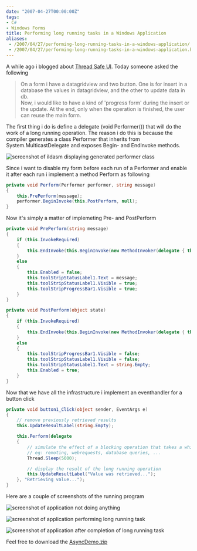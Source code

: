```yaml
---
date: "2007-04-27T00:00:00Z"
tags:
- C#
- Windows Forms
title: Performing long running tasks in a Windows Application
aliases:
 - /2007/04/27/performing-long-running-tasks-in-a-windows-application/
 - /2007/04/27/performing-long-running-tasks-in-a-windows-application.html
---
```

A while ago i blogged about [Thread Safe UI](http://www.timvw.be/about-thread-safe-gui/). Today someone asked the following

> <div>
>   On a form i have a datagridview and two button. One is for insert in a database the values in datagridview, and the other to update data in db.<br /> Now, i would like to have a kind of 'progress form' during the insert or the update. At the end, only when the operation is finished, the user can reuse the main form.
> </div>

The first thing i do is define a delegate (void Performer()) that will do the work of a long running operation. The reason i do this is because the compiler generates a class Performer that inherits from System.MulticastDelegate and exposes Begin- and EndInvoke methods.

![screenshot of ildasm displaying generated performer class](http://www.timvw.be/wp-content/images/performerdelegate.gif)

Since i want to disable my form before each run of a Performer and enable it after each run i implement a method Perform as following

```csharp
private void Perform(Performer performer, string message)
{
	this.PrePerform(message);
	performer.BeginInvoke(this.PostPerform, null);
}
```

Now it's simply a matter of implemeting Pre- and PostPerform

```csharp
private void PrePerform(string message)
{
	if (this.InvokeRequired)
	{
		this.EndInvoke(this.BeginInvoke(new MethodInvoker(delegate { this.PrePerform(message); })));
	}
	else
	{
		this.Enabled = false;
		this.toolStripStatusLabel1.Text = message;
		this.toolStripStatusLabel1.Visible = true;
		this.toolStripProgressBar1.Visible = true;
	}
}

private void PostPerform(object state)
{
	if (this.InvokeRequired)
	{
		this.EndInvoke(this.BeginInvoke(new MethodInvoker(delegate { this.PostPerform(state); })));
	}
	else
	{
		this.toolStripProgressBar1.Visible = false;
		this.toolStripStatusLabel1.Visible = false;
		this.toolStripStatusLabel1.Text = string.Empty;
		this.Enabled = true;
	}
}
```

Now that we have all the infrastructure i implement an eventhandler for a button click

```csharp
private void button1_Click(object sender, EventArgs e)
{
	// remove previously retrieved results
	this.UpdateResultLabel(string.Empty);

	this.Perform(delegate
	{
		// simulate the effect of a blocking operation that takes a while to complete
		// eg: remoting, webrequests, database queries, ...
		Thread.Sleep(5000);

		// display the result of the long running operation
		this.UpdateResultLabel("Value was retrieved...");
	}, "Retrieving value...");
}
```

Here are a couple of screenshots of the running program

![screenshot of application not doing anything](http://www.timvw.be/wp-content/images/performerdelegate2.gif)
  
![screenshot of application performing long running task](http://www.timvw.be/wp-content/images/performerdelegate3.gif)
  
![screenshot of application after completion of long running task](http://www.timvw.be/wp-content/images/performerdelegate4.gif)

Feel free to download the [AsyncDemo.zip](http://www.timvw.be/wp-content/code/csharp/AsyncDemo.zip)
